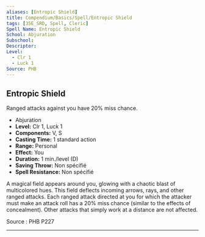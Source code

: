 ```yaml
---
aliases: [Entropic Shield]
title: Compendium/Basics/Spell/Entropic Shield
tags: [35E_SRD, Spell, Cleric]
Spell Name: Entropic Shield
School: Abjuration
Subschool: 
Descriptor: 
Level:
  - Clr 1
  - Luck 1
Source: PHB
---
```



## Entropic Shield

Ranged attacks against you have 20% miss chance.

*   Abjuration
*   **Level:** Clr 1, Luck 1
*   **Components:** V, S
*   **Casting Time:** 1 standard action
*   **Range:** Personal
*   **Effect:** You
*   **Duration:** 1 min./level (D)
*   **Saving Throw:** Non spécifié
*   **Spell Resistance:** Non spécifié

<p>A magical field appears around you, glowing with a chaotic blast of multicolored hues. This field deflects incoming arrows, rays, and other ranged attacks. Each ranged attack directed at you for which the attacker must make an attack roll has a 20% miss chance (similar to the effects of concealment). Other attacks that simply work at a distance are not affected.</p>

Source : PHB P227

---
